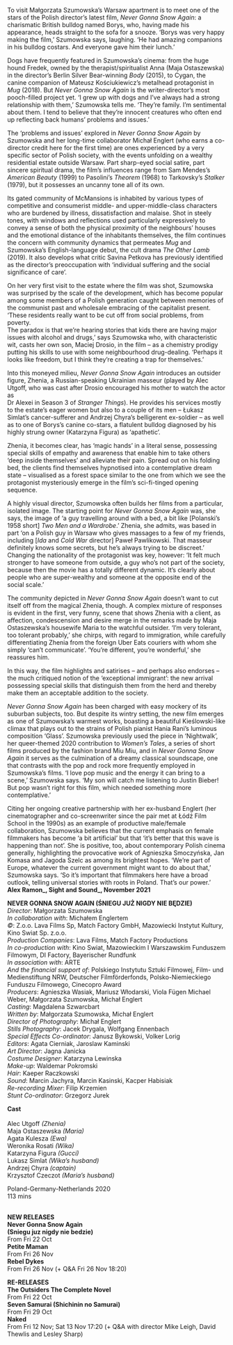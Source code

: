 
To visit Małgorzata Szumowska’s Warsaw apartment is to meet one of the stars of the Polish director’s latest film, _Never Gonna Snow Again_: a charismatic British bulldog named Borys, who, having made his appearance, heads straight to the sofa for a snooze. ‘Borys was very happy making the film,’ Szumowska says, laughing. ‘He had amazing companions in his bulldog costars. And everyone gave him their lunch.’

Dogs have frequently featured in Szumowska’s cinema: from the huge hound Fredek, owned by the therapist/spiritualist Anna (Maja Ostaszewska) in the director’s Berlin Silver Bear-winning _Body_ (2015), to Cygan, the canine companion of Mateusz Kościukiewicz’s metalhead protagonist in _Mug_ (2018). But _Never Gonna Snow Again_ is the writer-director’s most pooch-filled project yet. ‘I grew up with dogs and I’ve always had a strong relationship with them,’ Szumowska tells me. ‘They’re family. I’m sentimental about them. I tend to believe that they’re innocent creatures who often end up reflecting back humans’ problems and issues.’

The ‘problems and issues’ explored in _Never Gonna Snow Again_ by Szumowska and her long-time collaborator Michał Englert (who earns a co-director credit here for the first time) are ones experienced by a very specific sector of Polish society, with the events unfolding on a wealthy residential estate outside Warsaw. Part sharp-eyed social satire, part sincere spiritual drama, the film’s influences range from Sam Mendes’s _American Beauty_ (1999) to Pasolini’s _Theorem_ (1968) to Tarkovsky’s _Stalker_ (1979), but it possesses an uncanny tone all of its own.

Its gated community of McMansions is inhabited by various types of competitive and consumerist middle- and upper-middle-class characters who are burdened by illness, dissatisfaction and malaise. Shot in steely tones, with windows and reflections used particularly expressively to convey a sense of both the physical proximity of the neighbours’ houses and the emotional distance of the inhabitants themselves, the film continues the concern with community dynamics that permeates _Mug_ and Szumowska’s English-language debut, the cult drama _The Other Lamb_ (2019). It also develops what critic Savina Petkova has previously identified as the director’s preoccupation with ‘individual suffering and the social significance of care’.

On her very first visit to the estate where the film was shot, Szumowska was surprised by the scale of the development, which has become popular among some members of a Polish generation caught between memories of the communist past and wholesale embracing of the capitalist present. ‘These residents really want to be cut off from social problems, from poverty.  
The paradox is that we’re hearing stories that kids there are having major issues with alcohol and drugs,’ says Szumowska who, with characteristic wit, casts her own son, Maciej Drosio, in the film – as a chemistry prodigy putting his skills to use with some neighbourhood drug-dealing. ‘Perhaps it looks like freedom, but I think they’re creating a trap for themselves.’

Into this moneyed milieu, _Never Gonna Snow Again_ introduces an outsider figure, Zhenia, a Russian-speaking Ukrainian masseur (played by Alec Utgoff, who was cast after Drosio encouraged his mother to watch the actor as  
Dr Alexei in Season 3 of _Stranger Things_). He provides his services mostly to the estate’s eager women but also to a couple of its men – Łukasz Simlat’s cancer-sufferer and Andrzej Chyra’s belligerent ex-soldier – as well as to one of Borys’s canine co-stars, a flatulent bulldog diagnosed by his highly strung owner (Katarzyna Figura) as ‘apathetic’.

Zhenia, it becomes clear, has ‘magic hands’ in a literal sense, possessing special skills of empathy and awareness that enable him to take others ‘deep inside themselves’ and alleviate their pain. Spread out on his folding bed, the clients find themselves hypnotised into a contemplative dream state – visualised as a forest space similar to the one from which we see the protagonist mysteriously emerge in the film’s sci-fi-tinged opening sequence.

A highly visual director, Szumowska often builds her films from a particular, isolated image. The starting point for _Never Gonna Snow Again_ was, she says, the image of ‘a guy travelling around with a bed, a bit like [Polanski’s 1958 short] _Two Men and a Wardrobe_.’ Zhenia, she admits, was based in part ‘on a Polish guy in Warsaw who gives massages to a few of my friends, including [_Ida_ and _Cold War_ director] Paweł Pawlikowski. That masseur definitely knows some secrets, but he’s always trying to be discreet.’ Changing the nationality of the protagonist was key, however: ‘It felt much stronger to have someone from outside, a guy who’s not part of the society, because then the movie has a totally different dynamic. It’s clearly about people who are super-wealthy and someone at the opposite end of the social scale.’

The community depicted in _Never Gonna Snow Again_ doesn’t want to cut itself off from the magical Zhenia, though. A complex mixture of responses is evident in the first, very funny, scene that shows Zhenia with a client, as affection, condescension and desire merge in the remarks made by Maja Ostaszewska’s housewife Maria to the watchful outsider. ‘I’m very tolerant, too tolerant probably,’ she chirps, with regard to immigration, while carefully differentiating Zhenia from the foreign Uber Eats couriers with whom she simply ‘can’t communicate’. ‘You’re different, you’re wonderful,’ she reassures him.

In this way, the film highlights and satirises – and perhaps also endorses – the much critiqued notion of the ‘exceptional immigrant’: the new arrival possessing special skills that distinguish them from the herd and thereby make them an acceptable addition to the society.

_Never Gonna Snow Again_ has been charged with easy mockery of its suburban subjects, too. But despite its wintry setting, the new film emerges as one of Szumowska’s warmest works, boasting a beautiful Kieślowski-like climax that plays out to the strains of Polish pianist Hania Rani’s luminous composition ‘Glass’. Szumowska previously used the piece in ‘Nightwalk’, her queer-themed 2020 contribution to _Women’s Tales_, a series of short films produced by the fashion brand Miu Miu, and in _Never Gonna Snow Again_ it serves as the culmination of a dreamy classical soundscape, one that contrasts with the pop and rock more frequently employed in Szumowska’s films. ‘I love pop music and the energy it can bring to a scene,’ Szumowska says. ‘My son will catch me listening to Justin Bieber! But pop wasn’t right for this film, which needed something more contemplative.’

Citing her ongoing creative partnership with her ex-husband Englert (her cinematographer and co-screenwriter since the pair met at Łódź Film School in the 1990s) as an example of productive male/female collaboration, Szumowska believes that the current emphasis on female filmmakers has become ‘a bit artificial’ but that ‘it’s better that this wave is happening than not’. She is positive, too, about contemporary Polish cinema generally, highlighting the provocative work of Agnieszka Smoczyńska, Jan Komasa and Jagoda Szelc as among its brightest hopes. ‘We’re part of Europe, whatever the current government might want to do about that,’ Szumowska says. ‘So it’s important that filmmakers here have a broad outlook, telling universal stories with roots in Poland. That’s our power.’<br>
**Alex Ramon_, Sight and Sound_, November 2021**<br>

**NEVER GONNA SNOW AGAIN (ŚNIEGU JUŻ NIGDY NIE BĘDZIE)**<br>
_Director_: Małgorzata Szumowska  
_In collaboration with_: Michałem Englertem  
_©_: Z.o.o. Lava Films Sp, Match Factory GmbH, Mazowiecki Instytut Kultury, Kino Swiat Sp. z.o.o.  
_Production Companies_: Lava Films, Match Factory Productions  
_In co-production with_: Kino Swiat, Mazowieckim I Warszawskim Funduszem Filmowym, DI Factory, Bayerischer Rundfunk  
_In association with_: ARTE  
_And the financial support of_: Polskiego Instytutu Sztuki Filmowej, Film- und Medienstiftung NRW, Deutscher Filmförderfonds, Polsko-Niemieckiego Funduszu Filmowego, Cinecopro Award  
_Producers_: Agnieszka Wasiak, Mariusz Włodarski,  Viola Fügen Michael Weber,
Małgorzata Szumowska, Michał Englert  
_Casting_: Magdalena Szwarcbart  
_Written by_: Małgorzata Szumowska, Michał Englert  
_Director of Photography_: Michał Englert  
_Stills Photography_: Jacek Drygala, Wolfgang Ennenbach  
_Special Effects Co-ordinator_: Janusz Bykowski, Volker Lorig  
_Editors_: Agata Cierniak, Jaroslaw Kaminski  
_Art Director_: Jagna Janicka  
_Costume Designer_: Katarzyna Lewinska  
_Make-up_: Waldemar Pokromski  
_Hair_: Kaeper Raczkowski  
_Sound_: Marcin Jachyra, Marcin Kasinski, Kacper Habisiak  
_Re-recording Mixer_: Filip Krzemien  
_Stunt Co-ordinator_: Grzegorz Jurek<br>

**Cast**<br>  
Alec Utgoff _(Zhenia)_  
Maja Ostaszewska _(Maria)_  
Agata Kulesza _(Ewa)_  
Weronika Rosati _(Wika)_  
Katarzyna Figura _(Gucci)_  
Lukasz Simlat _(Wika’s husband)_  
Andrzej Chyra _(captain)_  
Krzysztof Czeczot _(Maria’s husband)_<br>

Poland-Germany-Netherlands 2020<br>
113 mins<br>
<br>


**NEW RELEASES**<br>
**Never Gonna Snow Again  
(Sniegu juz nigdy nie bedzie)**<br>
From Fri 22 Oct<br>
**Petite Maman**<br>
From Fri 26 Nov<br>
**Rebel Dykes**<br>
From Fri 26 Nov (+ Q&A Fri 26 Nov 18:20)<br>

**RE-RELEASES**<br>
**The Outsiders The Complete Novel**<br>
From Fri 22 Oct<br>
**Seven Samurai (Shichinin no Samurai)**<br>
From Fri 29 Oct<br>
**Naked**<br>
From Fri 12 Nov; Sat 13 Nov 17:20 (+ Q&A with director Mike Leigh, David Thewlis and Lesley Sharp)<br>
<!--stackedit_data:
eyJoaXN0b3J5IjpbOTk0MzYyMzkwLDIwMjUyNzMyMjZdfQ==
-->